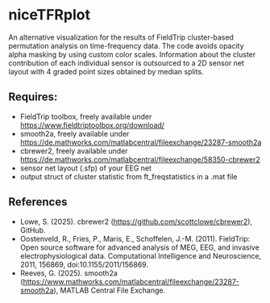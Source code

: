 # niceTFRplot
An alternative visualization for the results of FieldTrip cluster-based permutation analysis on time-frequency data. The code avoids opacity alpha masking by using custom color scales. Information about the cluster contribution of each individual sensor is outsourced to a 2D sensor net layout with 4 graded point sizes obtained by median splits.

## Requires:
- FieldTrip toolbox, freely available under https://www.fieldtriptoolbox.org/download/
- smooth2a, freely available under https://de.mathworks.com/matlabcentral/fileexchange/23287-smooth2a 
- cbrewer2, freely available under https://de.mathworks.com/matlabcentral/fileexchange/58350-cbrewer2
- sensor net layout (.sfp) of your EEG net
- output struct of cluster statistic from ft_freqstatistics in a .mat file


## References
- Lowe, S. (2025). cbrewer2 (https://github.com/scottclowe/cbrewer2), GitHub.
- Oostenveld, R., Fries, P., Maris, E., Schoffelen, J.-M. (2011). FieldTrip: Open source software for advanced analysis of MEG, EEG, and invasive electrophysiological data. Computational Intelligence and Neuroscience, 2011, 156869, doi:10.1155/2011/156869.
- Reeves, G. (2025). smooth2a (https://www.mathworks.com/matlabcentral/fileexchange/23287-smooth2a), MATLAB Central File Exchange.
